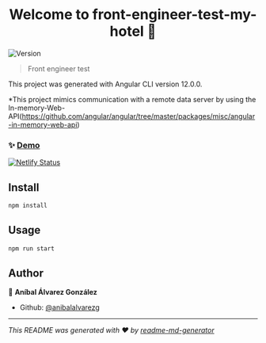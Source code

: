<h1 align="center">Welcome to front-engineer-test-my-hotel 👋</h1>
<p>
  <img alt="Version" src="https://img.shields.io/badge/version-(1.0.0)-blue.svg?cacheSeconds=2592000" />
</p>

> Front engineer test

This project was generated with Angular CLI version 12.0.0.

*This project mimics communication with a remote data server by using the In-memory-Web-API(https://github.com/angular/angular/tree/master/packages/misc/angular-in-memory-web-api)

### ✨ [Demo](https://affectionate-wing-d953e7.netlify.app/home)
[![Netlify Status](https://api.netlify.com/api/v1/badges/0b609dcd-d9b9-47dc-8cb6-6275c252b444/deploy-status)](https://app.netlify.com/sites/affectionate-wing-d953e7/deploys)
## Install

```sh
npm install
```

## Usage

```sh
npm run start
```

## Author

👤 **Aníbal Álvarez González**

* Github: [@anibalalvarezg](https://github.com/anibalalvarezg)

***
_This README was generated with ❤️ by [readme-md-generator](https://github.com/kefranabg/readme-md-generator)_
